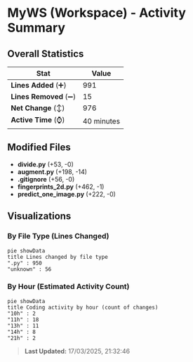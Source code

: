 # MyWS (Workspace) - Activity Summary 

## Overall Statistics

| Stat                   | Value                                                             |
| ---------------------- | ----------------------------------------------------------------- |
| **Lines Added** (➕)   | 991                                          |
| **Lines Removed** (➖) | 15                                        |
| **Net Change** (↕)    | 976                |
| **Active Time** (⌚)   | 40 minutes |


## Modified Files
- **divide.py** (+53, -0)
- **augment.py** (+198, -14)
- **.gitignore** (+56, -0)
- **fingerprints_2d.py** (+462, -1)
- **predict_one_image.py** (+222, -0)

## Visualizations

### By File Type (Lines Changed)

```mermaid
pie showData
title Lines changed by file type
".py" : 950
"unknown" : 56
```

### By Hour (Estimated Activity Count)

```mermaid
pie showData
title Coding activity by hour (count of changes)
"10h" : 2
"11h" : 18
"13h" : 11
"14h" : 8
"21h" : 2
```


> **Last Updated:** 17/03/2025, 21:32:46